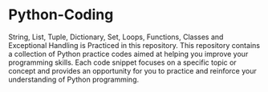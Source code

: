 # Python-Coding
String, List, Tuple, Dictionary, Set, Loops, Functions, Classes and Exceptional Handling is Practiced in this repository.
This repository contains a collection of Python practice codes aimed at helping you improve your programming skills. 
Each code snippet focuses on a specific topic or concept and provides an opportunity for you to practice and reinforce your understanding of Python programming.
